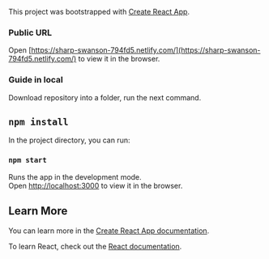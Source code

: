 This project was bootstrapped with [Create React App](https://github.com/facebook/create-react-app).

### Public URL

Open [https://sharp-swanson-794fd5.netlify.com/](https://sharp-swanson-794fd5.netlify.com/) to view it in the browser.

### Guide in local

Download repository into a folder, run the next command.

## `npm install`

In the project directory, you can run:

### `npm start`

Runs the app in the development mode.<br />
Open [http://localhost:3000](http://localhost:3000) to view it in the browser.

## Learn More

You can learn more in the [Create React App documentation](https://facebook.github.io/create-react-app/docs/getting-started).

To learn React, check out the [React documentation](https://reactjs.org/).
